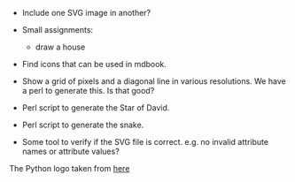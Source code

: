 
* Include one SVG image in another?

* Small assignments:
    * draw a house

* Find icons that can be used in mdbook.

* Show a grid of pixels and a diagonal line in various resolutions. We have a perl to generate this. Is that good?

* Perl script to generate the Star of David.
* Perl script to generate the snake.


* Some tool to verify if the SVG file is correct. e.g. no invalid attribute names or attribute values?

The Python logo taken from [here](https://www.python.org/community/logos/)



